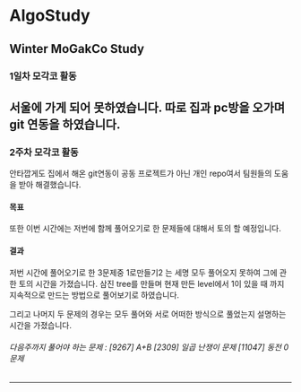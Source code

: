 # AlgoStudy
Winter MoGakCo Study
-------------------------------------------------------------------------------------------------------------------------------------------
### 1일차 모각코 활동
서울에 가게 되어 못하였습니다.
따로 집과 pc방을 오가며 git 연동을 하였습니다.
-------------------------------------------------------------------------------------------------------------------------------------------
### 2주차 모각코 활동
안타깝게도 집에서 해온 git연동이 공동 프로젝트가 아닌 개인 repo여서 팀원들의 도움을 받아 해결했습니다. 

#### 목표
또한 이번 시간에는 저번에 함께 풀어오기로 한 문제들에 대해서 토의 할 예정입니다.

#### 결과
저번 시간에 풀어오기로 한 3문제중 1로만들기2 는 세명 모두 풀어오지 못하여 그에 관한 토의 시간을 가졌습니다. 삼진 tree를 만들며 현재 만든 level에서 1이 있을 때 까지 지속적으로 만드는 방법으로 풀어보기로 하였습니다.

그리고 나머지 두 문제의 경우는 모두 풀어와 서로 어떠한 방식으로 풀었는지 설명하는 시간을 가졌습니다.

###### 다음주까지 풀어야 하는 문제 : [9267] A+B [2309] 일곱 난쟁이 문제 [11047] 동전 0 문제
-------------------------------------------------------------------------------------------------------------------------------------------
